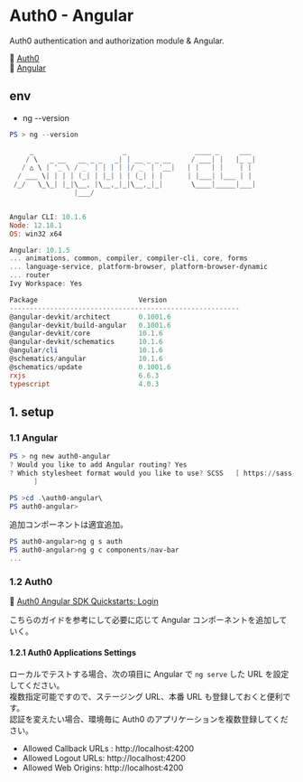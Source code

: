 # Auth0 - Angular

Auth0 authentication and authorization module & Angular.  


:link: [Auth0](https://auth0.com/jp/)  
:link: [Angular](https://angular.jp/)  


## env 

* ng --version

```powershell
PS > ng --version

     _                      _                 ____ _     ___
    / \   _ __   __ _ _   _| | __ _ _ __     / ___| |   |_ _|
   / △ \ | '_ \ / _` | | | | |/ _` | '__|   | |   | |    | |
  / ___ \| | | | (_| | |_| | | (_| | |      | |___| |___ | |
 /_/   \_\_| |_|\__, |\__,_|_|\__,_|_|       \____|_____|___|
                |___/


Angular CLI: 10.1.6
Node: 12.18.1
OS: win32 x64

Angular: 10.1.5
... animations, common, compiler, compiler-cli, core, forms
... language-service, platform-browser, platform-browser-dynamic
... router
Ivy Workspace: Yes

Package                         Version
---------------------------------------------------------
@angular-devkit/architect       0.1001.6
@angular-devkit/build-angular   0.1001.6
@angular-devkit/core            10.1.6
@angular-devkit/schematics      10.1.6
@angular/cli                    10.1.6
@schematics/angular             10.1.6
@schematics/update              0.1001.6
rxjs                            6.6.3
typescript                      4.0.3
```


## 1. setup

### 1.1 Angular

```powershell
PS > ng new auth0-angular
? Would you like to add Angular routing? Yes
? Which stylesheet format would you like to use? SCSS   [ https://sass-lang.com/documentation/syntax#scss
      ]

PS >cd .\auth0-angular\
PS auth0-angular>
```

追加コンポーネントは適宜追加。

```powershell
PS auth0-angular>ng g s auth
PS auth0-angular>ng g c components/nav-bar
...
```

### 1.2 Auth0

:link: [Auth0 Angular SDK Quickstarts: Login](https://auth0.com/docs/quickstart/spa/angular?framed=1&sq=1#configure-auth0)  

こちらのガイドを参考にして必要に応じて Angular コンポーネントを追加していく。  

#### 1.2.1 Auth0 Applications Settings

ローカルでテストする場合、次の項目に Angular で `ng serve` した URL を設定してください。  
複数指定可能ですので、ステージング URL、本番 URL も登録しておくと便利です。  
認証を変えたい場合、環境毎に Auth0 のアプリケーションを複数登録してください。

* Allowed Callback URLs : http://localhost:4200
* Allowed Logout URLs: http://localhost:4200
* Allowed Web Origins: http://localhost:4200


